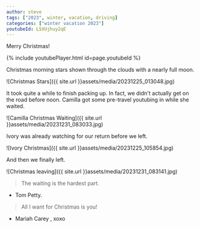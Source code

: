 ```yaml
---
author: steve
tags: ["2023", winter, vacation, driving]
categories: ["winter vacation 2023"]
youtubeId: L5XUjhuy2qE
---
```

Merry Christmas!  

{% include youtubePlayer.html id=page.youtubeId %}

Christmas morning stars shown through the clouds with a nearly full moon.  

![Christmas Stars]({{ site.url }}assets/media/20231225_013048.jpg)  

It took quite a while to finish packing up. In fact, we didn't actually get on the road before noon. Camilla got some pre-travel youtubing in while she waited.  

![Camilla Christmas Waiting]({{ site.url }}assets/media/20231231_083033.jpg)  

Ivory was already watching for our return before we left.   

![Ivory Christmas]({{ site.url }}assets/media/20231225_105854.jpg)  

And then we finally left.  

![Christmas leaving]({{ site.url }}assets/media/20231231_083141.jpg)  

> The waiting is the hardest part.  

- Tom Petty.  

> All I want for Christmas is you!  

- Mariah Carey , xoxo  
